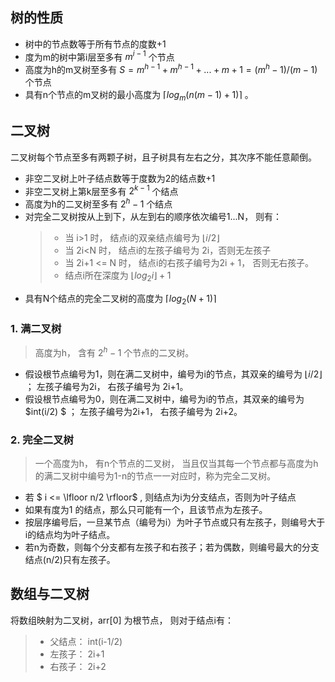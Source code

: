 
## 树的性质

- 树中的节点数等于所有节点的度数+1
- 度为m的树中第i层至多有 $m^{i-1}$ 个节点
- 高度为h的m叉树至多有 $S = m^{h-1} + m^{h-1} + ... + m + 1 = (m^h - 1) / (m-1)$ 个节点
- 具有n个节点的m叉树的最小高度为 $\lceil log_m(n(m-1)+1) \rceil$ 。


## 二叉树

二叉树每个节点至多有两颗子树，且子树具有左右之分，其次序不能任意颠倒。

- 非空二叉树上叶子结点数等于度数为2的结点数+1
- 非空二叉树上第k层至多有 $2^{k-1}$ 个结点
- 高度为h的二叉树至多有 $2^h-1$ 个结点
- 对完全二叉树按从上到下，从左到右的顺序依次编号1...N， 则有：
  > - 当 i>1 时， 结点i的双亲结点编号为 $\lfloor i/2 \rfloor$
  > - 当 2i<N 时， 结点i的左孩子编号为 2i，否则无左孩子
  > - 当 2i+1 <= N 时， 结点i的右孩子编号为2i + 1， 否则无右孩子。
  > - 结点i所在深度为 $\lfloor log_2i \rfloor + 1$
- 具有N个结点的完全二叉树的高度为 $\lceil log_2(N+1) \rceil$

### 1. 满二叉树

> 高度为h， 含有 $2^h-1$ 个节点的二叉树。 

- 假设根节点编号为1，则在满二叉树中，编号为i的节点，其双亲的编号为 $\lfloor i/2 \rfloor$ ； 左孩子编号为2i， 右孩子编号为 2i+1。
- 假设根节点编号为0，则在满二叉树中，编号为i的节点，其双亲的编号为 $int(i/2) $ ； 左孩子编号为2i+1， 右孩子编号为 2i+2。

### 2. 完全二叉树

> 一个高度为h， 有n个节点的二叉树， 当且仅当其每一个节点都与高度为h的满二叉树中编号为1-n的节点一一对应时，称为完全二叉树。

- 若 $ i <= \lfloor n/2 \rfloor$ , 则结点为i为分支结点，否则为叶子结点
- 如果有度为1 的结点，那么只可能有一个，且该节点为左孩子。
- 按层序编号后，一旦某节点（编号为i）为叶子节点或只有左孩子，则编号大于i的结点均为叶子结点。
- 若n为奇数，则每个分支都有左孩子和右孩子；若为偶数，则编号最大的分支结点(n/2)只有左孩子。




## 数组与二叉树

将数组映射为二叉树，arr[0] 为根节点， 则对于结点i有：
> - 父结点： int(i-1/2)
> - 左孩子： 2i+1
> - 右孩子： 2i+2 



